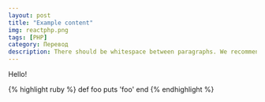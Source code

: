 ```yaml
---
layout: post
title: "Example content"
img: reactphp.png
tags: [PHP]
category: Перевод
description: There should be whitespace between paragraphs. We recommend including a README, or a file with information about your project.There should be whitespace between paragraphs. We recommend including a README, or a file with information about your project.There should be whitespace between paragraphs. We recommend including a README, or a file with information about your project.
---
```


Hello!

{% highlight ruby %}
def foo
  puts 'foo'
end
{% endhighlight %}